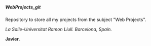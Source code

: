 <h5>WebProjects_git</h5>

Repository to store all my projects from the subject "Web Projects".

<i>La Salle-Universitat Ramon Llull. Barcelona, Spain.</i>


<b>Javier.</b>
